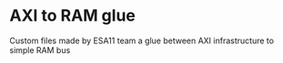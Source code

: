 # AXI to RAM glue

Custom files made by ESA11 team
a glue between AXI infrastructure to simple RAM bus
